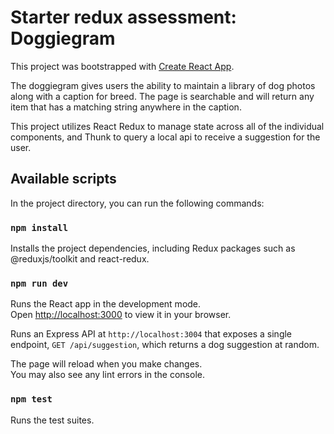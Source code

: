 # Starter redux assessment: Doggiegram

This project was bootstrapped with [Create React App](https://github.com/facebook/create-react-app).

The doggiegram gives users the ability to maintain a library of dog photos along with a caption for breed. The page is searchable and will return any item that has a matching string anywhere in the caption.

This project utilizes React Redux to manage state across all of the individual components, and Thunk to query a local api to receive a suggestion for the user. 

## Available scripts

In the project directory, you can run the following commands:

### `npm install`

Installs the project dependencies, including Redux packages such as @reduxjs/toolkit and react-redux.

### `npm run dev`

Runs the React app in the development mode.\
Open [http://localhost:3000](http://localhost:3000) to view it in your browser.

Runs an Express API at `http://localhost:3004` that exposes a single endpoint, `GET /api/suggestion`, which returns a dog suggestion at random.

The page will reload when you make changes.\
You may also see any lint errors in the console.

### `npm test`

Runs the test suites.
